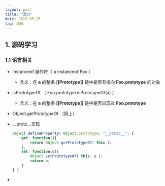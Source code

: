 ```yaml
---
layout: post
title: "源码"
date: 2019-05-25  
tag: 源码
---
```


##  1. 源码学习

### 1.1 语言相关

- instanceof 操作符（ a instanceof Foo ）

  - 含义：在 **a** 的整条 **[[Prototype]]** 链中是否有指向 **Foo.prototype** 的对象

- isPrototypeOf （ Foo.prototype.isPrototypeOf(a) ）

  - 含义：在 **a** 的整条 **[[Prototype]]** 链中是否出现过 **Foo.prototype** 

- Object.getPrototypeOf （同上）

- __proto__实现

  ```javascript
  Object.defineProperty( Object.prototype, "__proto__", {
      get: function(){
          return Object.getPrototypeOf( this );
      },
      set: function(o){
          Object.setPrototypeOf( this, o );
          return o;
      }
  } )
  ```

  

- 

